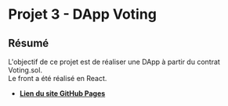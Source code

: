 # Projet 3 - DApp Voting
## Résumé
L'objectif de ce projet est de réaliser une DApp à partir du contrat Voting.sol.  
Le front a été réalisé en React.   
+ [**Lien du site GitHub Pages**](https://xxxx)    